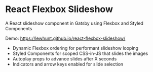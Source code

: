 # React Flexbox Slideshow
A React slideshow component in Gatsby using Flexbox and Styled Components

Demo: https://lewhunt.github.io/react-flexbox-slideshow/

* Dynamic Flexbox ordering for performant slideshow looping
* Styled Components for scoped CSS-in-JS that slides the images
* Autoplay props to advance slides after X seconds
* Indicators and arrow keys enabled for slide selection

